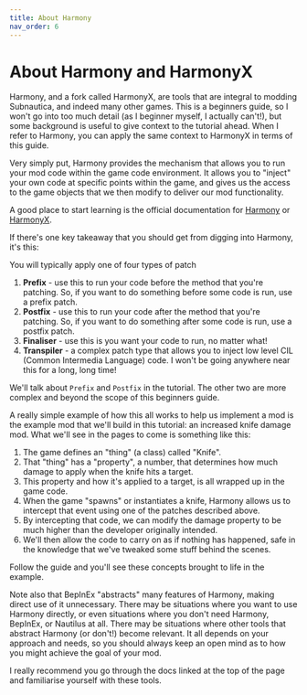 ```yaml
---
title: About Harmony
nav_order: 6
---
```


# About Harmony and HarmonyX

Harmony, and a fork called HarmonyX, are tools that are integral to modding Subnautica, and indeed many other games. This is a beginners guide, so I won't go into too much detail (as I beginner myself, I actually can't!), but some background is useful to give context to the tutorial ahead. When I refer to Harmony, you can apply the same context to HarmonyX in terms of this guide.

Very simply put, Harmony provides the mechanism that allows you to run your mod code within the game code environment. It allows you to "inject" your own code at specific points within the game, and gives us the access to the game objects that we then modify to deliver our mod functionality.

A good place to start learning is the official documentation for [Harmony](https://harmony.pardeike.net/) or [HarmonyX](https://github.com/BepInEx/HarmonyX/wiki).

If there's one key takeaway that you should get from digging into Harmony, it's this:

You will typically apply one of four types of patch

1. **Prefix**  - use this to run your code before the method that you're patching. So, if you want to do something before some code is run, use a prefix patch.
2. **Postfix** - use this to run your code after the method that you're patching. So, if you want to do something after some code is run, use a postfix patch.
3. **Finaliser** - use this is you want your code to run, no matter what!
4. **Transpiler** - a complex patch type that allows you to inject low level CIL (Common Intermedia Language) code. I won't be going anywhere near this for a long, long time!

We'll talk about `Prefix` and `Postfix` in the tutorial. The other two are more complex and beyond the scope of this beginners guide.

A really simple example of how this all works to help us implement a mod is the example mod that we'll build in this tutorial: an increased knife damage mod. What we'll see in the pages to come is something like this:

1. The game defines an "thing" (a class) called "Knife".
2. That "thing" has a "property", a number, that determines how much damage to apply when the knife hits a target.
3. This property and how it's applied to a target, is all wrapped up in the game code.
4. When the game "spawns" or instantiates a knife, Harmony allows us to intercept that event using one of the patches described above.
5. By intercepting that code, we can modify the damage property to be much higher than the developer originally intended.
6. We'll then allow the code to carry on as if nothing has happened, safe in the knowledge that we've tweaked some stuff behind the scenes.

Follow the guide and you'll see these concepts brought to life in the example.

Note also that BepInEx "abstracts" many features of Harmony, making direct use of it unnecessary. There may be situations where you want to use Harmony directly, or even situations where you don't need Harmony, BepInEx, or Nautilus at all. There may be situations where other tools that abstract Harmony (or don't!) become relevant. It all depends on your approach and needs, so you should always keep an open mind as to how you might achieve the goal of your mod.

I really recommend you go through the docs linked at the top of the page and familiarise yourself with these tools.
